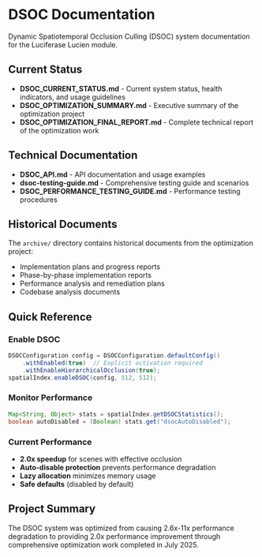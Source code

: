 # DSOC Documentation

Dynamic Spatiotemporal Occlusion Culling (DSOC) system documentation for the Luciferase Lucien module.

## Current Status

- **DSOC_CURRENT_STATUS.md** - Current system status, health indicators, and usage guidelines
- **DSOC_OPTIMIZATION_SUMMARY.md** - Executive summary of the optimization project
- **DSOC_OPTIMIZATION_FINAL_REPORT.md** - Complete technical report of the optimization work

## Technical Documentation

- **DSOC_API.md** - API documentation and usage examples
- **dsoc-testing-guide.md** - Comprehensive testing guide and scenarios
- **DSOC_PERFORMANCE_TESTING_GUIDE.md** - Performance testing procedures

## Historical Documents

The `archive/` directory contains historical documents from the optimization project:

- Implementation plans and progress reports
- Phase-by-phase implementation reports  
- Performance analysis and remediation plans
- Codebase analysis documents

## Quick Reference

### Enable DSOC
```java
DSOCConfiguration config = DSOCConfiguration.defaultConfig()
    .withEnabled(true)  // Explicit activation required
    .withEnableHierarchicalOcclusion(true);
spatialIndex.enableDSOC(config, 512, 512);
```

### Monitor Performance
```java
Map<String, Object> stats = spatialIndex.getDSOCStatistics();
boolean autoDisabled = (Boolean) stats.get("dsocAutoDisabled");
```

### Current Performance
- **2.0x speedup** for scenes with effective occlusion
- **Auto-disable protection** prevents performance degradation
- **Lazy allocation** minimizes memory usage
- **Safe defaults** (disabled by default)

## Project Summary

The DSOC system was optimized from causing 2.6x-11x performance degradation to providing 2.0x performance improvement through comprehensive optimization work completed in July 2025.
